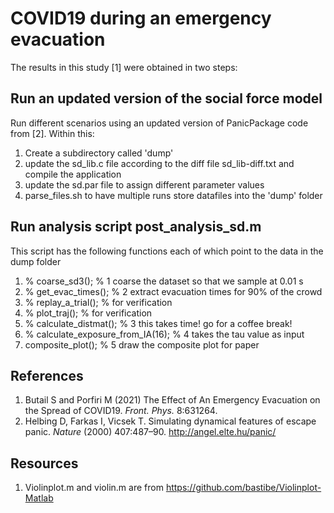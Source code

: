 # COVID19 during an emergency evacuation

The results in this study [1] were obtained in two steps:

## Run an updated version of the social force model

Run different scenarios using an updated version of PanicPackage code from [2]. Within this: 
1. Create a subdirectory called 'dump'
2. update the sd_lib.c file according to the diff file sd_lib-diff.txt and compile the application
3. update the sd.par file to assign different parameter values
4. parse_files.sh to have multiple runs store datafiles into the 'dump' folder

## Run analysis script post_analysis_sd.m 

This script has the following functions each of which point to the data in the dump folder
1. % coarse_sd3(); % 1 coarse the dataset so that we sample at 0.01 s
2. % get_evac_times(); % 2 extract evacuation times for 90% of the crowd
3. % replay_a_trial(); % for verification
4. % plot_traj(); % for verification
5. % calculate_distmat(); % 3 this takes time! go for a coffee break!
6. % calculate_exposure_from_IA(16); % 4 takes the tau value as input
7. composite_plot(); % 5 draw the composite plot for paper

## References

1. Butail S and Porfiri M (2021) The Effect of An Emergency Evacuation on the Spread of COVID19.  *Front. Phys.* 8:631264. 
2. Helbing D, Farkas I, Vicsek T. Simulating dynamical features of escape panic. *Nature* (2000) 407:487–90. http://angel.elte.hu/panic/

## Resources
1. Violinplot.m and violin.m are from https://github.com/bastibe/Violinplot-Matlab
